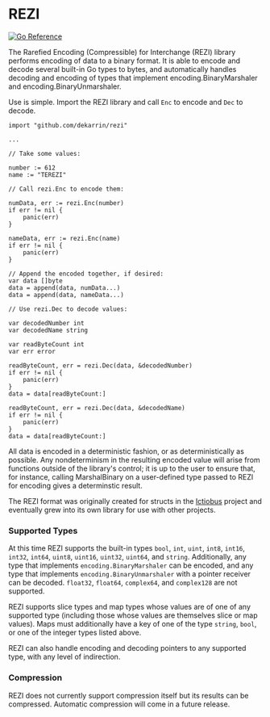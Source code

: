 # REZI

[![Go Reference](https://pkg.go.dev/badge/github.com/dekarrin/rezi.svg)](https://pkg.go.dev/github.com/dekarrin/rezi)

The Rarefied Encoding (Compressible) for Interchange (REZI) library performs
encoding of data to a binary format. It is able to encode and decode several
built-in Go types to bytes, and automatically handles decoding and encoding of
types that implement encoding.BinaryMarshaler and encoding.BinaryUnmarshaler.

Use is simple. Import the REZI library and call `Enc` to encode and `Dec` to
decode.

```golang
import "github.com/dekarrin/rezi"

...

// Take some values:

number := 612
name := "TEREZI"

// Call rezi.Enc to encode them:

numData, err := rezi.Enc(number)
if err != nil {
    panic(err)
}

nameData, err := rezi.Enc(name)
if err != nil {
    panic(err)
}

// Append the encoded together, if desired:
var data []byte
data = append(data, numData...)
data = append(data, nameData...)

// Use rezi.Dec to decode values:

var decodedNumber int
var decodedName string

var readByteCount int
var err error

readByteCount, err = rezi.Dec(data, &decodedNumber)
if err != nil {
    panic(err)
}
data = data[readByteCount:]

readByteCount, err = rezi.Dec(data, &decodedName)
if err != nil {
    panic(err)
}
data = data[readByteCount:]
```

All data is encoded in a deterministic fashion, or as deterministically as
possible. Any nondeterminism in the resulting encoded value will arise from
functions outside of the library's control; it is up to the user to ensure that,
for instance, calling MarshalBinary on a user-defined type passed to REZI for
encoding gives a determinstic result.

The REZI format was originally created for structs in the
[Ictiobus](https://github.com/dekarrin/ictiobus) project and eventually grew
into its own library for use with other projects.

### Supported Types

At this time REZI supports the built-in types `bool`, `int`, `uint`, `int8`,
`int16`, `int32`, `int64`, `uint8`, `uint16`, `uint32`, `uint64`, and `string`.
Additionally, any type that implements `encoding.BinaryMarshaler` can be
encoded, and any type that implements `encoding.BinaryUnmarshaler` with a
pointer receiver can be decoded. `float32`, `float64`, `complex64`, and
`complex128` are not supported.

REZI supports slice types and map types whose values are of one of any supported
type (including those whose values are themselves slice or map values). Maps
must additionally have a key of one of the type `string`, `bool`, or one of the
integer types listed above.

REZI can also handle encoding and decoding pointers to any supported type, with
any level of indirection.

### Compression

REZI does not currently support compression itself but its results can be
compressed. Automatic compression will come in a future release.
